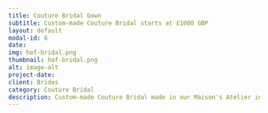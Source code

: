 ```yaml
---
title: Couture Bridal Gown
subtitle: Custom-made Couture Bridal starts at £1000 GBP 
layout: default
modal-id: 6
date: 
img: hof-bridal.png 
thumbnail: hof-bridal.png 
alt: image-alt
project-date: 
client: Brides
category: Couture Bridal
description: Custom-made Couture Bridal made in our Maison's Atelier in Jamaica, West Indies.
---
```



